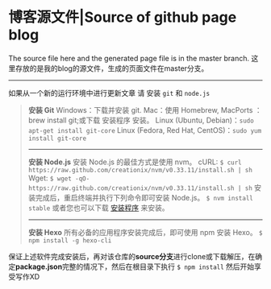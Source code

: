 # 博客源文件|Source of github page blog

The source file here and the generated page file is in the master branch.
这里存放的是我的blog的源文件，生成的页面文件在master分支。
****
如果从一个新的运行环境中进行更新文章 请 安装 `git` 和 `node.js` 
>**安装 Git**
>Windows：下载并安装 git.
>Mac：使用 Homebrew, MacPorts ：brew install git;或下载 安装程序 安装。
>Linux (Ubuntu, Debian)：``sudo apt-get install git-core``
>Linux (Fedora, Red Hat, CentOS)：``sudo yum install git-core``
>****
>**安装 Node.js**
>安装 Node.js 的最佳方式是使用 nvm。
>cURL:
>``$ curl https://raw.github.com/creationix/nvm/v0.33.11/install.sh | sh``
>Wget:
>``$ wget -qO- https://raw.github.com/creationix/nvm/v0.33.11/install.sh | sh``
>安装完成后，重启终端并执行下列命令即可安装 Node.js。
>``$ nvm install stable``
>或者您也可以下载 [安装程序](https://nodejs.org/en/) 来安装。
>****
>**安装 Hexo**
>所有必备的应用程序安装完成后，即可使用 npm 安装 Hexo。
>``$ npm install -g hexo-cli``

保证上述软件完成安装后，再对该仓库的**source分支**进行clone或下载解压，在确定**package.json**完整的情况下，然后在根目录下执行
``$ npm install``
然后开始享受写作XD